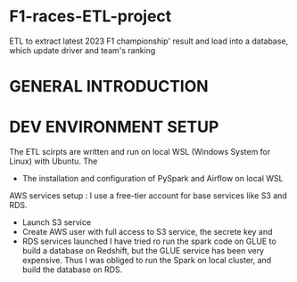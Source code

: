 # F1-races-ETL-project
ETL to extract latest 2023 F1 championship' result and load into a database, which update driver and team's ranking

# GENERAL INTRODUCTION


# DEV ENVIRONMENT SETUP
The ETL scirpts are written and run on local WSL (Windows System for Linux) with Ubuntu. The 
+ The installation and configuration of PySpark and Airflow on local WSL

AWS services setup : I use a free-tier account for base services like S3 and RDS.    
+ Launch S3 service
+ Create AWS user with full access to S3 service, the secrete key and 
+ RDS services launched
I have tried ro run the spark code on GLUE to build a database on Redshift, but the GLUE service has been very expensive.  Thus I was obliged to run the Spark on local cluster, and build the database on RDS.

